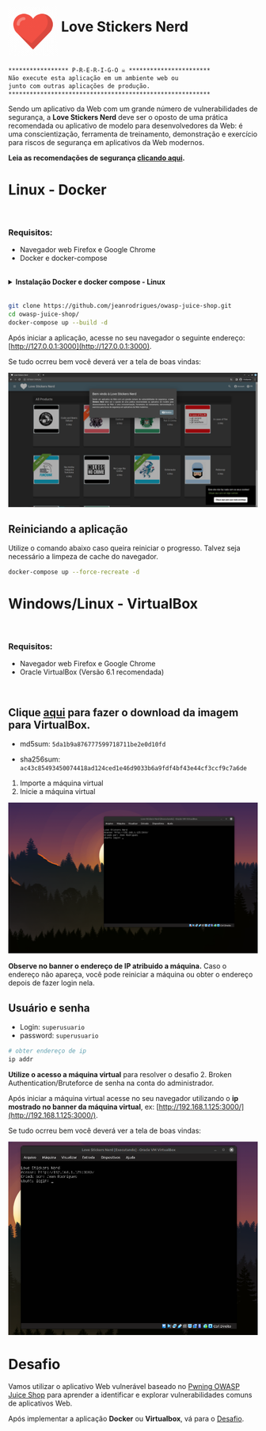 # <img alt="love" src="imagens/logo.png" style="max-width: 100%;" width="100" height="100" align="middle"> Love Stickers Nerd
```
***************** P-R-E-R-I-G-O ☠️ ***********************
Não execute esta aplicação em um ambiente web ou 
junto com outras aplicações de produção. 
*********************************************************
```
Sendo um aplicativo da Web com um grande número de vulnerabilidades de segurança, a **Love Stickers Nerd** deve ser o oposto de uma prática recomendada ou aplicativo de modelo para desenvolvedores da Web: é uma conscientização, ferramenta de treinamento, demonstração e exercício para riscos de segurança em aplicativos da Web modernos.

**Leia as recomendações de segurança [clicando aqui](./config/README.md).**  

# Linux - Docker

<div style="display: inline_block"><br>
  <h3 align="left">Requisitos:</h3>
  <ul>
    <li>Navegador web Firefox e Google Chrome</li>
    <li>Docker e docker-compose</li>
  </ul>  
</div>
<br> 

<details>
    <summary><b>Instalação Docker e docker compose - Linux</b></summary>  
      <pre>
        sudo apt install -y docker.io docker-compose
        # add usuario ao grupo docker
        sudo usermod -aG docker $USER
        # pode ser necessário reiniciar a sessão para aplicar as permissões ao usuário
      </pre>
  </details><br>

```bash
git clone https://github.com/jeanrodrigues/owasp-juice-shop.git
cd owasp-juice-shop/
docker-compose up --build -d
```

Após iniciar a aplicação, acesse no seu navegador o seguinte endereço: [http://127.0.0.1:3000](http://127.0.0.1:3000).  

Se tudo ocrreu bem você deverá ver a tela de boas vindas:  

![boasvindas](./imagens/boasvindas.png)


## Reiniciando a aplicação 

Utilize o comando abaixo caso queira reiniciar o progresso. Talvez seja necessário a limpeza de cache do navegador.
```bash
docker-compose up --force-recreate -d
```

# Windows/Linux - VirtualBox  

<div style="display: inline_block"><br>
  <h3 align="left">Requisitos:</h3>
  <ul>
    <li>Navegador web Firefox e Google Chrome</li>
    <li>Oracle VirtualBox (Versão 6.1 recomendada)</li>
  </ul>  
</div>
<br> 

## Clique [aqui](https://s3.amazonaws.com/eua.cloud2.superlogica.com/owasp-juice-shop/Love_Stickers_Nerd.ova) para fazer o download da imagem para VirtualBox.

- md5sum: `5da1b9a876777599718711be2e0d10fd`

- sha256sum: `ac43c85493450074418ad124ced1e46d9033b6a9fdf4bf43e44cf3ccf9c7a6de`

1. Importe a máquina virtual
1. Inicie a máquina virtual

![virtualbox](./imagens/virtualbox.png)

**Observe no banner o endereço de IP atribuido a máquina.** Caso o endereço não apareça, você pode reiniciar a máquina ou obter o endereço depois de fazer login nela.  

## Usuário e senha
- Login: `superusuario`
- password: `superusuario`

```bash
# obter endereço de ip
ip addr
```

**Utilize o acesso a máquina virtual** para resolver o desafio 2. Broken Authentication/Bruteforce de senha na conta do administrador.

Após iniciar a máquina virtual acesse no seu navegador utilizando o **ip mostrado no banner da máquina virtual**, ex: [http://192.168.1.125:3000/](http://192.168.1.125:3000/).  

Se tudo ocrreu bem você deverá ver a tela de boas vindas:  

![boasvindas](./imagens/boasvindas2.png)

# Desafio

Vamos utilizar o aplicativo Web vulnerável baseado no [Pwning OWASP Juice Shop](https://pwning.owasp-juice.shop/) para aprender a identificar e explorar vulnerabilidades comuns de aplicativos Web.

Após implementar a aplicação **Docker** ou **Virtualbox**, vá para o [Desafio](DESAFIO.md).
